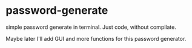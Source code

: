 # password-generate
simple password generate in terminal. Just code, without compilate. 

Maybe later I'll add GUI and more functions for this password generator. 
